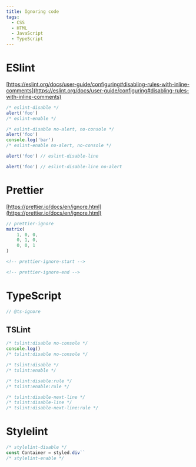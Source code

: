 ```yaml
---
title: Ignoring code
tags:
  - CSS
  - HTML
  - JavaScript
  - TypeScript
---
```


# ESlint

[https://eslint.org/docs/user-guide/configuring#disabling-rules-with-inline-comments](https://eslint.org/docs/user-guide/configuring#disabling-rules-with-inline-comments)

```js
/* eslint-disable */
alert('foo')
/* eslint-enable */

/* eslint-disable no-alert, no-console */
alert('foo')
console.log('bar')
/* eslint-enable no-alert, no-console */

alert('foo') // eslint-disable-line

alert('foo') // eslint-disable-line no-alert
```

# Prettier

[https://prettier.io/docs/en/ignore.html](https://prettier.io/docs/en/ignore.html)

```js
// prettier-ignore
matrix(
    1, 0, 0,
    0, 1, 0,
    0, 0, 1
)
```

```html
<!-- prettier-ignore-start -->

<!-- prettier-ignore-end -->
```

# TypeScript

```ts
// @ts-ignore
```

## TSLint

```ts
/* tslint:disable no-console */
console.log()
/* tslint:disable no-console */

/* tslint:disable */
/* tslint:enable */

/* tslint:disable:rule */
/* tslint:enable:rule */

/* tslint:disable-next-line */
/* tslint:disable-line */
/* tslint:disable-next-line:rule */
```

# Stylelint

```js
/* stylelint-disable */
const Container = styled.div``
/* stylelint-enable */
```
